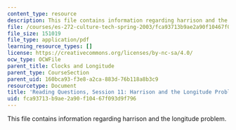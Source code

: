 ```yaml
---
content_type: resource
description: This file contains information regarding harrison and the longitude problem.
file: /courses/es-272-culture-tech-spring-2003/fca93713b9ae2a90f10467f093d9f796_MITES_272S03_q11.pdf
file_size: 151019
file_type: application/pdf
learning_resource_types: []
license: https://creativecommons.org/licenses/by-nc-sa/4.0/
ocw_type: OCWFile
parent_title: Clocks and Longitude
parent_type: CourseSection
parent_uid: 160bca93-f3e8-a2ca-883d-76b118a8b3c9
resourcetype: Document
title: 'Reading Questions, Session 11: Harrison and the Longitude Problem'
uid: fca93713-b9ae-2a90-f104-67f093d9f796
---
```

This file contains information regarding harrison and the longitude problem.